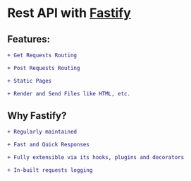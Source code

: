 # Rest API with [Fastify](//npmjs.com/fastify)

## Features:
```diff
+ Get Requests Routing

+ Post Requests Routing

+ Static Pages

+ Render and Send Files like HTML, etc.
```

## Why Fastify?
```diff
+ Regularly maintained

+ Fast and Quick Responses

+ Fully extensible via its hooks, plugins and decorators

+ In-built requests logging
```

